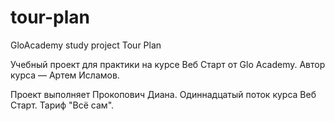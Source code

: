 # tour-plan

GloAcademy study project
Tour Plan

Учебный проект для практики на курсе Веб Старт от Glo Academy. Автор курса — Артем Исламов.

Проект выполняет
Прокопович Диана. Одиннадцатый поток курса Веб Старт. Тариф "Всё сам".
